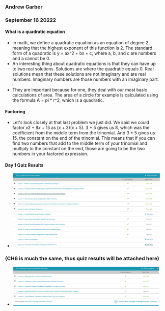 ### Andrew Garber
### September 16 20222

#### What is a quadratic equation
 -  In math, we define a quadratic equation as an equation of degree 2, meaning that the highest exponent of this function is 2. The standard form of a quadratic is y = ax^2 + bx + c, where a, b, and c are numbers and a cannot be 0.
 - An interesting thing about quadratic equations is that they can have up to two real solutions. Solutions are where the quadratic equals 0. Real solutions mean that these solutions are not imaginary and are real numbers. Imaginary numbers are those numbers with an imaginary part: i.
 - They are important because for one, they deal with our most basic calculations of area. The area of a circle for example is calculated using the formula A = pi * r^2, which is a quadratic. 

#### Factoring
 - Let's look closely at that last problem we just did. We said we could factor $x2 + 8x + 15$ as $(x + 3)(x + 5)$. 3 + 5 gives us 8, which was the coefficient from the middle term from the trinomial. And 3 * 5 gives us 15, the constant on the end of the trinomial. This means that if you can find two numbers that add to the middle term of your trinomial and multiply to the constant on the end, those are going to be the two numbers in your factored expression.

#### Day 1 Quiz Results
 - ![](Media/day1quadratic.png)

### (CH6 is much the same, thus quiz results will be attached here)

 - ![](Media/ch6.png)